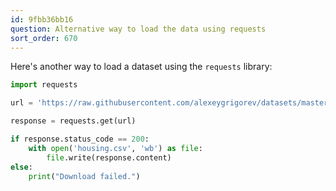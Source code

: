 ```yaml
---
id: 9fbb36bb16
question: Alternative way to load the data using requests
sort_order: 670
---
```


Here's another way to load a dataset using the `requests` library:

```python
import requests

url = 'https://raw.githubusercontent.com/alexeygrigorev/datasets/master/housing.csv'

response = requests.get(url)

if response.status_code == 200:
    with open('housing.csv', 'wb') as file:
        file.write(response.content)
else:
    print("Download failed.")
```